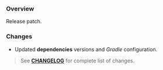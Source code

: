 ### Overview ###

Release patch.

### Changes ###

- Updated **dependencies** versions and _Gradle_ configuration.

> See **[CHANGELOG](https://github.com/universum-studios/android_intents/blob/master/CHANGELOG.md#105)** for complete list of changes.